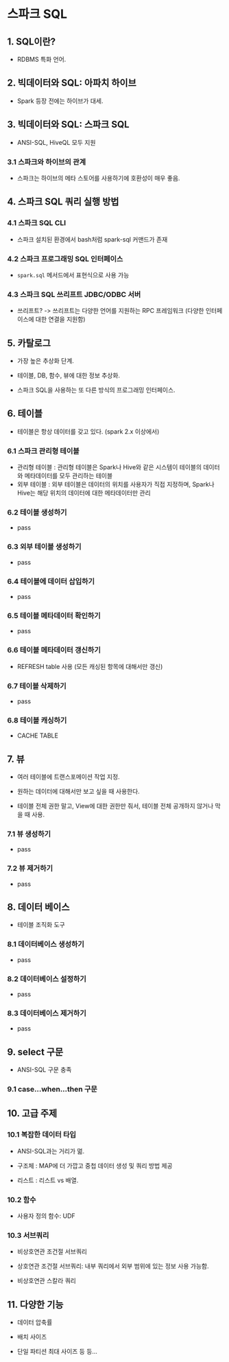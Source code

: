 # 스파크 SQL

## 1. SQL이란?

- RDBMS 특화 언어.

## 2. 빅데이터와 SQL: 아파치 하이브

- Spark 등장 전에는 하이브가 대세.

## 3. 빅데이터와 SQL: 스파크 SQL

- ANSI-SQL, HiveQL 모두 지원

### 3.1 스파크와 하이브의 관계

- 스파크는 하이브의 메타 스토어를 사용하기에 호환성이 매우 좋음.

## 4. 스파크 SQL 쿼리 실행 방법

### 4.1 스파크 SQL CLI

- 스파크 설치된 환경에서 bash처럼 spark-sql 커맨드가 존재

### 4.2 스파크 프로그래밍 SQL 인터페이스

- `spark.sql` 메서드에서 표현식으로 사용 가능

### 4.3 스파크 SQL 쓰리프트 JDBC/ODBC 서버

- 쓰리프트? -> 쓰리프트는 다양한 언어를 지원하는 RPC 프레임워크 (다양한 인터페이스에 대한 연결을 지원함)

## 5. 카탈로그

- 가장 높은 추상화 단계.

- 테이블, DB, 함수, 뷰에 대한 정보 추상화.

- 스파크 SQL을 사용하는 또 다른 방식의 프로그래밍 인터페이스.

## 6. 테이블

- 테이블은 항상 데이터를 갖고 있다. (spark 2.x 이상에서)

### 6.1 스파크 관리형 테이블

- 관리형 테이블 : 관리형 테이블은 Spark나 Hive와 같은 시스템이 테이블의 데이터와 메타데이터를 모두 관리하는 테이블
- 외부 테이블 : 외부 테이블은 데이터의 위치를 사용자가 직접 지정하며, Spark나 Hive는 해당 위치의 데이터에 대한 메타데이터만 관리

### 6.2 테이블 생성하기

- pass

### 6.3 외부 테이블 생성하기

- pass

### 6.4 테이블에 데이터 삽입하기

- pass

### 6.5 테이블 메타데이터 확인하기

- pass

### 6.6 테이블 메타데이터 갱신하기

- REFRESH table 사용 (모든 캐싱된 항목에 대해서만 갱신)

### 6.7 테이블 삭제하기

- pass

### 6.8 테이블 캐싱하기

- CACHE TABLE

## 7. 뷰

- 여러 테이블에 트랜스포메이션 작업 지정.

- 원하는 데이터에 대해서만 보고 싶을 때 사용한다.

- 테이블 전체 권한 말고, View에 대한 권한만 줘서, 테이블 전체 공개하지 않거나 막을 때 사용.

### 7.1 뷰 생성하기

- pass

### 7.2 뷰 제거하기

- pass

## 8. 데이터 베이스

- 테이블 조직화 도구

### 8.1 데이터베이스 생성하기

- pass

### 8.2 데이터베이스 설정하기

- pass

### 8.3 데이터베이스 제거하기

- pass

## 9. select 구문

- ANSI-SQL 구문 충족

### 9.1 case...when...then 구문

## 10. 고급 주제

### 10.1 복잡한 데이터 타입

- ANSI-SQL과는 거리가 멂.

- 구조체 : MAP에 더 가깝고 중첩 데이터 생성 및 쿼리 방법 제공

- 리스트 : 리스트 vs 배열.

### 10.2 함수

- 사용자 정의 함수: UDF

### 10.3 서브쿼리

- 비상호연관 조건절 서브쿼리

- 상호연관 조건절 서브쿼리: 내부 쿼리에서 외부 범위에 있는 정보 사용 가능함.

- 비상호연관 스칼라 쿼리

## 11. 다양한 기능

- 데이터 압축률

- 배치 사이즈

- 단일 파티션 최대 사이즈 등 등...